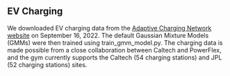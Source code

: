 ## EV Charging

We downloaded EV charging data from the [Adaptive Charging Network website](https://ev.caltech.edu/dataset)
on September 16, 2022. The default Gaussian Mixture Models (GMMs) were then
trained using train_gmm_model.py. The charging data is made possible from a
close collaboration between Caltech and PowerFlex, and the gym currently
supports the Caltech (54 charging stations) and JPL (52 charging stations)
sites.
